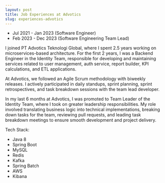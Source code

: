 ```yaml
---
layout: post
title: Job Experiences at Advotics
slug: experiences-advotics
---
```


- Jul 2021 - Jan 2023 (Software Engineer)
- Feb 2023 - Dec 2023 (Software Engineering Team Lead)

I joined PT Advotics Teknologi Global, where I spent 2.5 years working on microservices-based architecture. For the first 2 years, I was a Backend Engineer in the Identity Team, responsible for developing and maintaining services related to user management, auth service, report builder, KPI calculations, and ETL applications.

At Advotics, we followed an Agile Scrum methodology with biweekly releases. I actively participated in daily standups, sprint planning, sprint retrospectives, and task breakdown sessions with the team lead developer.

In my last 6 months at Advotics, I was promoted to Team Leader of the Identity Team, where I took on greater leadership responsibilities. My role involved translating business logic into technical implementations, breaking down tasks for the team, reviewing pull requests, and leading task breakdown meetings to ensure smooth development and project delivery.

Tech Stack:
- Java 8
- Spring Boot
- MySQL
- Redis
- Kafka
- Spring Batch
- AWS
- Kibana